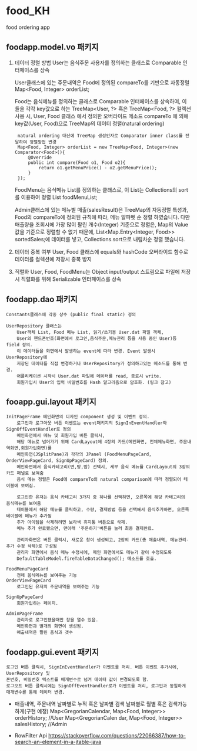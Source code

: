 # food_KH
food ordering app

## foodapp.model.vo 패키지
1. 데이터 정렬 방법
    User는 음식주문 사용자를 정의하는 클래스로 Comparable<User> 인터페이스를 상속

    User클래스에 있는 주문내역은 Food에 정의된 compareTo를 기반으로 자동정렬
        Map<Food, Integer> orderList;

    Food는 음식메뉴를 정의하는 클래스로 Comparable<Food> 인터페이스를 상속하여, 이들을 각각 key값으로 하는
        TreeMap<User, ?> 혹은 TreeMap<Food, ?> 컬렉션 사용 시, User, Food 클래스 에서 정의한 
        오버라이드 메소드 compareTo 에 의해 key값(User, Food)으로 TreeMap의 데이터 정렬(natural ordering)
        
        natural ordering 대신에 TreeMap 생성인자로 Comparator inner class를 전달하여 정렬방법 변경
        Map<Food, Integer> orderList = new TreeMap<Food, Integer>(new Comparator<Food>(){
            @Override
            public int compare(Food o1, Food o2){
                return o1.getMenuPrice() - o2.getMenuPrice();
            }
        });
    FoodMenu는 음식메뉴 List를 정의하는 클래스로, 이 List는 Collections의 sort를 이용하여 정렬
        List<Food> foodMenuList;

    Admin클래스에 있는 메뉴별 매출(salesResult)은 TreeMap의 자동정렬 특성과, Food의 compareTo에 정의된 
    규칙에 따라, 메뉴 알파벳 순 정렬 하였습니다. 다만 매출량을 조회시에 가장 많이 팔린 개수(Integer) 기준으로
    정렬은, Map의 Value값을 기준으로 정렬할 수 없기 때문에, List<Map.Entry<Integer, Food>> sortedSales;에 
    데이터를 넣고, Collections.sort으로 내림차순 정렬 했습니다.

2. 데이터 중복 여부
    User, Food 클래스에 equals와 hashCode 오버라이드 함수로 데이터를 컬렉션에 저장시 중복 방지

3. 직렬화
    User, Food, FoodMenu는 Object input/output 스트림으로 파일에 저장시
    직렬화를 위해 Serializable 인터페이스를 상속

## foodapp.dao 패키지
    Constants클래스에 각종 상수 (public final static) 정의
    
    UserRepository 클래스는
        User객체 List, Food 메뉴 List, 읽기/쓰기용 User.dat 파일 객체, 
        User의 핸드폰번호(화면에서 로그인,음식주문,메뉴관리 등을 사용 중인 User)등 field 정의.
        이 데이터들을 화면에서 발생하는 event에 따라 변경. Event 발생시 UserRepository에
        저장된 데이터를 직접 변경하거나 UserRepository가 정의하고있는 메소드를 통해 변경.
        어플리케이션 시작시 User.dat 파일에 데이터를 read, 종료시 write.
        회원가입시 User의 입력 비밀번호를 Hash 알고리즘으로 암호화. (링크 참고)
        
## fooapp.gui.layout 패키지
    InitPageFrame 메인화면의 디자인 component 생성 및 이벤트 정의.
        로그인과 로그아웃 버튼 이벤트는 event패키지의 SignInEventHandler와 SignOffEventHandler로 정의
        메인화면에서 메뉴 및 회원가입 버튼 클릭시,
        해당 메뉴로 넘어가기 위해 CardLayout에 4장의 카드(메인화면, 전체메뉴화면, 주문내역화면,회원가입화면)를 
        메인화면(JSplitPane)과 각각의 JPanel (FoodMenuPageCard, OrderViewPageCard, SignUpPageCard) 정의.
        메인화면에서 음식카테고리(면,탕,밥) 선택시, 세부 음식 메뉴를 CardLayout의 3장의 카드 패널로 보여줌
        음식 메뉴 정렬은 Food에 compareTo의 natural comparison에 따라 정렬되어 테이블에 보여짐.
        
        로그인한 유저는 음식 카테고리 3가지 중 하나를 선택하면, 오른쪽에 해당 카테고리의 음식메뉴를 보여줌
        테이블에서 해당 메뉴를 클릭하고, 수량, 결제방법 등을 선택해서 음식추가하면, 오른쪽 테이블에 메뉴가 추가됨
        추가 아이템을 삭제하려면 보라색 휴지통 버튼으로 삭제.
        메뉴 추가 완료됐으면, 맨아래 '주문하기'버튼을 눌러 최종 결제완료.
        
        관리자화면은 버튼 클릭시, 새로운 창이 생성되고, 2장의 카드(총 매출내역, 메뉴관리-추가 수정 삭제)로 구성됨
        관리자 화면에서 음식 메뉴 수정시에, 메인 화면에서도 메뉴가 같이 수정되도록
        DefaultTableModel.fireTableDataChanged(); 메소드를 호출.
        
    FoodMenuPageCard
        전체 음식메뉴를 보여주는 기능
    OrderViewPageCard
        로그인된 유저의 주문내역을 보여주는 기능
        
    SignUpPageCard
        회원가입하는 페이지.
        
    AdminPageFrame
        관리자로 로그인됐을때만 창을 열수 있음.
        메인화면과 별개의 화면이 생성됨.
        매출내역은 팔린 음식과 갯수
    
## foodapp.gui.event 패키지
    로그인 버튼 클릭시, SignInEventHandler가 이벤트를 처리. 버튼 이벤트 추가시에, UserRepository 및
    폰번호, 비밀번호 텍스트를 매개변수로 넘겨 데이터 값이 변경되도록 함.
    로그오프 버튼 클릭시에는 SignOffEventHandler로가 이벤트를 처리, 로그인과 동일하게 매개변수를 통해 데이터 변경.

* 매출내역, 주문내역 날짜별로 누적 혹은 날짜별 검색 날짜별로 월별 혹은 검색가능하게(구현 예정)
Map<GregorianCalendar, Map<Food, Integer>> orderHistory; //User
Map<GregorianCalen dar, Map<Food, Integer>> salesHistory; //Admin

* RowFilter Api
https://stackoverflow.com/questions/22066387/how-to-search-an-element-in-a-jtable-java
